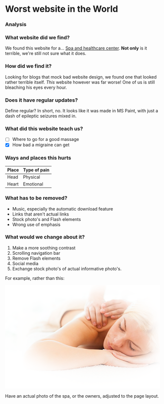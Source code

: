 

# Worst website in the World

### Analysis

### What website did we find?
We found this website for a... [Spa and healthcare center](http://www.serene-naturist.com/Naturist.html). **Not only** is it terrible, we're still not sure what it does.

### How did we find it?
Looking for blogs that mock bad website design, we found one that looked rather terrible itself. *This* website however was far worse! One of us is still bleaching his eyes every hour.

### Does it have regular updates?
Define regular? In short, no. It looks like it was made in MS Paint, with just a dash of epileptic seizures mixed in.

### What did this website teach us?

- [ ] Where to go for a good massage
- [x] How bad a migraine can get

### Ways and places this hurts

Place | Type of pain
------------ | -------------
Head| Physical
Heart| Emotional

### What has to be removed?

* Music, especially the automatic download feature
* Links that aren't actual links
* Stock photo's and Flash elements
* Wrong use of emphasis

### What would we change about it?

1. Make a more soothing contrast
2. Scrolling navigation bar
3. Remove Flash elements
4. Social media
5. Exchange stock photo's of actual informative photo's. 

For example, rather than this:



![stock photo](./massage.png)


Have an actual photo of the spa, or the owners, adjusted to the page layout.
